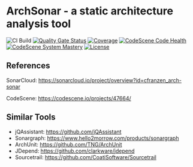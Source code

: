 # ArchSonar - a static architecture analysis tool

![CI Build](https://github.com/cfranzen/arch-sonar/actions/workflows/build.yml/badge.svg)
[![Quality Gate Status](https://sonarcloud.io/api/project_badges/measure?project=cfranzen_arch-sonar&metric=alert_status)](https://sonarcloud.io/summary/new_code?id=cfranzen_arch-sonar)
[![Coverage](https://sonarcloud.io/api/project_badges/measure?project=cfranzen_arch-sonar&metric=coverage)](https://sonarcloud.io/summary/new_code?id=cfranzen_arch-sonar)
[![CodeScene Code Health](https://codescene.io/projects/47664/status-badges/code-health)](https://codescene.io/projects/47664)
[![CodeScene System Mastery](https://codescene.io/projects/47664/status-badges/system-mastery)](https://codescene.io/projects/47664)
[![License](https://img.shields.io/badge/License-Apache%202.0-blue.svg)](https://opensource.org/licenses/Apache-2.0)

## References
SonarCloud: https://sonarcloud.io/project/overview?id=cfranzen_arch-sonar

CodeScene: https://codescene.io/projects/47664/

## Similar Tools
- jQAssistant: https://github.com/jQAssistant
- Sonargraph: https://www.hello2morrow.com/products/sonargraph
- ArchUnit: https://github.com/TNG/ArchUnit
- JDepend: https://github.com/clarkware/jdepend
- Sourcetrail: https://github.com/CoatiSoftware/Sourcetrail